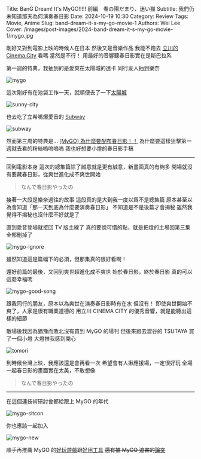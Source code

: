 Title: BanG Dream! It's MyGO!!!!! 前編　春の陽だまり、迷い猫
Subtitle: 我們仍未知道那天為何演奏春日影
Date: 2024-10-19 10:30
Category: Review
Tags: Movie, Anime
Slug: band-dream-it-s-my-go-movie-1
Authors: Wei Lee
Cover: /images/post-images/2024-band-dream-it-s-my-go-movie-1/mygo.jpg

剛好又對到電影上映的時候人在日本
然後又是音樂作品
我能不跑去 [立川的 Cinema City](https://cinemacity.co.jp/) 看嗎
當然是不行！
用最好的音響聽春日影實在是斯巴拉系

<!--more-->

第一週的特典，我抽到的是愛爽在太陽城的透卡
同行友人抽到樂奈

![mygo](/images/post-images/2024-band-dream-it-s-my-go-movie-1/mygo.jpg)

這次剛好有在池袋工作一天，就順便去了一下[太陽城](https://maps.app.goo.gl/PqD8tJbXtE3VA7WR8)

![sunny-city](/images/post-images/2024-band-dream-it-s-my-go-movie-1/sunny-city.jpg)

也去吃了立希嘴爆愛音的 [Subway](https://maps.app.goo.gl/izQae4Rr9dJdpN9e9)

![subway](/images/post-images/2024-band-dream-it-s-my-go-movie-1/subway.jpg)

然而第三周的特典是...
[[MyGO] 為什麼要配布春日影！！](https://www.ptt.cc/bbs/C_Chat/M.1728381957.A.0A5.html)
為什麼要這樣狙擊第一週就去看的粉絲嗚嗚嗚嗚
我也好想要小燈的春日影手稿

---

回到電影本身
這次的總集篇除了誠意就是更有誠意，新畫面真的有夠多
開場就沒有要藏春日影，從爽世進化成不爽世開始

> なんで春日影やったの

接著一大段是樂奈過往的故事
這段真的是大到我一度以爲不是總集篇
原本甚至以為會知道「那一天到底為什麼要演奏春日影」
不知道是不是後篇才會揭秘
雖然我覺得不揭秘也沒什麼不好就是了

直到愛音登場就接回 TV 版主線了
真的要說可惜的點，就是把燈的主場回第三集全部刪掉了

![mygo-ignore](/images/meme/mygo-ignore.jpeg)


雖然知道這是篇幅下的必須，但那集真的很好看啊！

還好前篇的最後，又回到爽世超進化成不爽世
始於春日影，終於春日影
真的可以這麼幸福嗎

![mygo-good-song](/images/meme/mygo-good-song.jpg)


跟我同行的朋友，原本以為爽世在演奏春日影時有在水
但沒有！
即使爽世開始不爽了，人家是很有職業道德的
用立川 CINEMA CITY 的優秀音響，就是能聽出這樣的細節

散場後我因為猶豫而敗北沒有買到 MyGO 的場刊
但後來跑去澀谷的 TSUTAYA 買了一個小燈
大燈推我感到開心

![tomori](/images/post-images/2024-band-dream-it-s-my-go-movie-1/tomori.jpeg)

到時候台灣上映，我應該還是會再看一次
希望會有人揪應援場，一定很好玩
全場一起春日影的畫面實在太美，不敢想像

> なんで春日影やったの

---

在這個連技術研討會都給跟上 MyGO 的年代

![mygo-sitcon](/images/post-images/2024-band-dream-it-s-my-go-movie-1/mygo-sitcon.jpg)


你也應該一起加入

![mygo-new](/images/meme/mygo-new.jpeg)


順手再推薦 MyGO 的[好玩遊戲](https://2pick.app/g/tczykvrr)跟[好用工具](https://nyamuchi-frontend.vercel.app/)
~~還有被 MyGO 迫害的[論文](https://github.com/zjukg/MyGO)~~
